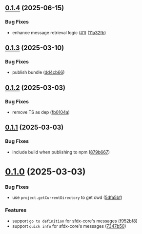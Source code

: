## [0.1.4](https://github.com/cristiand391/typescript-sf-plugin/compare/0.1.3...0.1.4) (2025-06-15)


### Bug Fixes

* enhance message retrieval logic ([#1](https://github.com/cristiand391/typescript-sf-plugin/issues/1)) ([11a32fb](https://github.com/cristiand391/typescript-sf-plugin/commit/11a32fb76ab54691e6b37c083bfcfeee9978ad87))



## [0.1.3](https://github.com/cristiand391/typescript-sf-plugin/compare/0.1.2...0.1.3) (2025-03-10)


### Bug Fixes

* publish bundle ([dd4cb66](https://github.com/cristiand391/typescript-sf-plugin/commit/dd4cb66792a5c6f7e776731bae523f3387f566ce))



## [0.1.2](https://github.com/cristiand391/typescript-sf-plugin/compare/0.1.1...0.1.2) (2025-03-03)


### Bug Fixes

* remove TS as dep ([fb0104a](https://github.com/cristiand391/typescript-sf-plugin/commit/fb0104ad67f23a11032b862d69fc20629699d781))



## [0.1.1](https://github.com/cristiand391/typescript-sf-plugin/compare/0.1.0...0.1.1) (2025-03-03)


### Bug Fixes

* include build when publishing to npm ([879b667](https://github.com/cristiand391/typescript-sf-plugin/commit/879b6671bfd35e31b65432b174e34d7b49c86b07))



# [0.1.0](https://github.com/cristiand391/typescript-sf-plugin/compare/7347b50cb13b15dbf2dcda4e503b7ba3ee00876b...0.1.0) (2025-03-03)


### Bug Fixes

* use `project.getCurrentDirectory` to get cwd ([5dfa5bf](https://github.com/cristiand391/typescript-sf-plugin/commit/5dfa5bfd17b512522693fc28760dbca96c844d4e))


### Features

* support `go to definition` for sfdx-core's messages ([f952bf8](https://github.com/cristiand391/typescript-sf-plugin/commit/f952bf80d524a9c40bbc83d6903ffb871883341d))
* support `quick info` for sfdx-core's messages ([7347b50](https://github.com/cristiand391/typescript-sf-plugin/commit/7347b50cb13b15dbf2dcda4e503b7ba3ee00876b))



